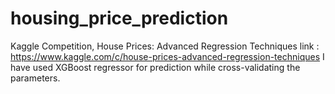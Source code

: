 # housing_price_prediction
Kaggle Competition, House Prices: Advanced Regression Techniques
	link : https://www.kaggle.com/c/house-prices-advanced-regression-techniques
	I have used XGBoost regressor for prediction while cross-validating the parameters.
